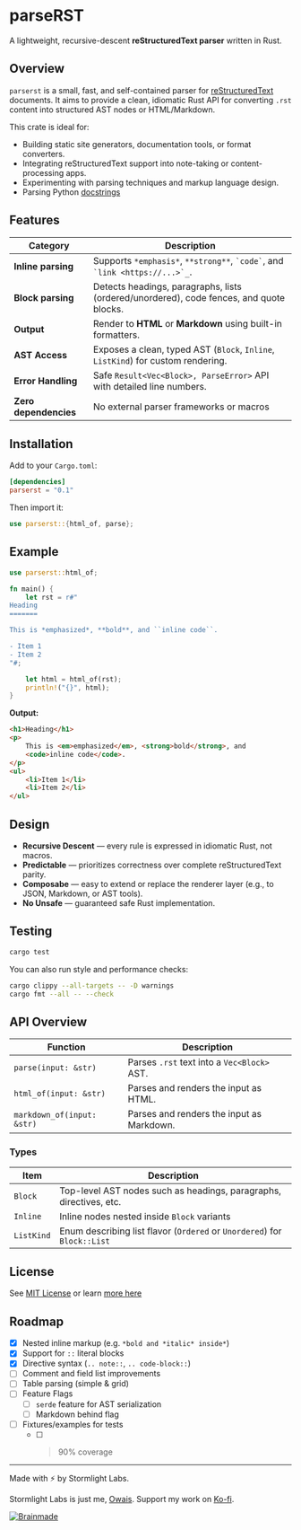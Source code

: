 # parseRST

A lightweight, recursive-descent **reStructuredText parser** written in Rust.

## Overview

`parserst` is a small, fast, and self-contained parser for [reStructuredText](https://docutils.sourceforge.io/rst.html) documents.
It aims to provide a clean, idiomatic Rust API for converting `.rst` content into structured AST nodes or HTML/Markdown.

This crate is ideal for:

- Building static site generators, documentation tools, or format converters.
- Integrating reStructuredText support into note-taking or content-processing apps.
- Experimenting with parsing techniques and markup language design.
- Parsing Python [docstrings](https://github.com/stormlightlabs/beacon)

## Features

| Category              | Description                                                                             |
| --------------------- | --------------------------------------------------------------------------------------- |
| **Inline parsing**    | Supports `*emphasis*`, `**strong**`, `` `code` ``, and `` `link <https://...>`_``.      |
| **Block parsing**     | Detects headings, paragraphs, lists (ordered/unordered), code fences, and quote blocks. |
| **Output**            | Render to **HTML** or **Markdown** using built-in formatters.                           |
| **AST Access**        | Exposes a clean, typed AST (`Block`, `Inline`, `ListKind`) for custom rendering.        |
| **Error Handling**    | Safe `Result<Vec<Block>, ParseError>` API with detailed line numbers.                   |
| **Zero dependencies** | No external parser frameworks or macros                                                 |

## Installation

Add to your `Cargo.toml`:

```toml
[dependencies]
parserst = "0.1"
```

Then import it:

```rust
use parserst::{html_of, parse};
```

## Example

```rust
use parserst::html_of;

fn main() {
    let rst = r#"
Heading
=======

This is *emphasized*, **bold**, and ``inline code``.

- Item 1
- Item 2
"#;

    let html = html_of(rst);
    println!("{}", html);
}
```

**Output:**

```html
<h1>Heading</h1>
<p>
    This is <em>emphasized</em>, <strong>bold</strong>, and
    <code>inline code</code>.
</p>
<ul>
    <li>Item 1</li>
    <li>Item 2</li>
</ul>
```

## Design

- **Recursive Descent** — every rule is expressed in idiomatic Rust, not macros.
- **Predictable** — prioritizes correctness over complete reStructuredText parity.
- **Composabe** — easy to extend or replace the renderer layer (e.g., to JSON, Markdown, or AST tools).
- **No Unsafe** — guaranteed safe Rust implementation.

## Testing

```bash
cargo test
```

You can also run style and performance checks:

```bash
cargo clippy --all-targets -- -D warnings
cargo fmt --all -- --check
```

## API Overview

| Function                   | Description                                 |
| -------------------------- | ------------------------------------------- |
| `parse(input: &str)`       | Parses `.rst` text into a `Vec<Block>` AST. |
| `html_of(input: &str)`     | Parses and renders the input as HTML.       |
| `markdown_of(input: &str)` | Parses and renders the input as Markdown.   |

### Types

| Item         | Description                                                              |
| ------------ | ------------------------------------------------------------------------ |
| `Block`      | Top-level AST nodes such as headings, paragraphs, directives, etc.       |
| `Inline`     | Inline nodes nested inside `Block` variants                              |
| `ListKind`   | Enum describing list flavor (`Ordered` or `Unordered`) for `Block::List` |

## License

See [MIT License](./LICENSE) or learn [more here](https://opensource.org/license/mit)

## Roadmap

- [x] Nested inline markup (e.g. `*bold and *italic* inside*`)
- [x] Support for `::` literal blocks
- [x] Directive syntax (`.. note::`, `.. code-block::`)
- [ ] Comment and field list improvements
- [ ] Table parsing (simple & grid)
- [ ] Feature Flags
    - [ ] `serde` feature for AST serialization
    - [ ] Markdown behind flag
- [ ] Fixtures/examples for tests
    - [ ] > 90% coverage

---

Made with ⚡️ by Stormlight Labs.

Stormlight Labs is just me, [Owais](https://github.com/desertthunder). Support my work on [Ko-fi](https://ko-fi.com/desertthunder).

[![Brainmade](https://brainmade.org/88x31-dark.png)](https://brainmade.org)
